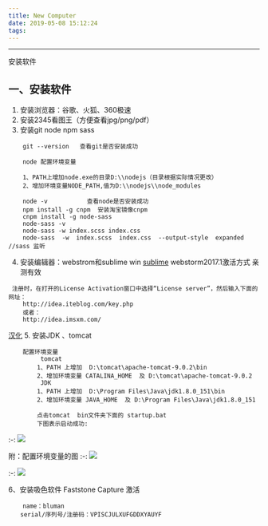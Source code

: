 ```yaml
---
title: New Computer
date: 2019-05-08 15:12:24
tags:
---
```

---
安装软件

<!-- more -->

## 一、安装软件
1. 安装浏览器：谷歌、火狐、360极速
2. 安装2345看图王（方便查看jpg/png/pdf）
3. 安装git  node npm sass
~~~
    git --version   查看git是否安装成功    
    
    node 配置环境变量
    
    1、PATH上增加node.exe的目录D:\\nodejs（目录根据实际情况更改）
    2、增加环境变量NODE_PATH,值为D:\\nodejs\\node_modules
    
    node -v           查看node是否安装成功
    npm install -g cnpm  安装淘宝镜像cnpm
    cnpm install -g node-sass
    node-sass -v
    node-sass -w index.scss index.css
    node-sass  -w  index.scss  index.css  --output-style  expanded   //sass 监听
~~~

4. 安装编辑器：webstrom和sublime
	win [sublime](https://download.sublimetext.com/Sublime%20Text%20Build%203143%20x64%20Setup.exe)
    webstorm2017.1激活方式 亲测有效
~~~
 注册时，在打开的License Activation窗口中选择“License server”，然后输入下面的网址：
    http://idea.iteblog.com/key.php
    或者：
    http://idea.imsxm.com/
~~~
[汉化](http://www.cnblogs.com/lvyueyang/p/6835470.html)
5. 安装JDK 、tomcat
~~~
	配置环境变量
   		 tomcat
    	1、PATH 上增加  D:\tomcat\apache-tomcat-9.0.2\bin
    	2、增加环境变量 CATALINA_HOME  及 D:\tomcat\apache-tomcat-9.0.2
         JDK
    	1、PATH 上增加  D:\Program Files\Java\jdk1.8.0_151\bin
    	2、增加环境变量 JAVA_HOME  及 D:\Program Files\Java\jdk1.8.0_151
        
        点击tomcat  bin文件夹下面的 startup.bat
        下图表示启动成功:  
~~~
:-: ![](images/微信截图_20180110163036.png)

附：配置环境变量的图
:-: ![](images/微信截图_20180110161115.png)

:-: ![](images/微信截图_20180111101242.png)


6、安装吸色软件 Faststone Capture
激活
~~~
	name：bluman
　　serial/序列号/注册码：VPISCJULXUFGDDXYAUYF
~~~